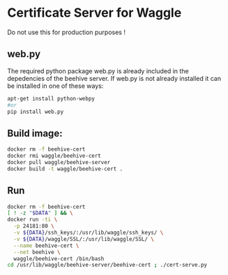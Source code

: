 
# Certificate Server for Waggle
 
Do not use this for production purposes ! 

## web.py
The required python package web.py is already included in the depedencies of the beehive server. If web.py is not already installed it can be installed in one of these ways:
```bash
apt-get install python-webpy
#or
pip install web.py
```

## Build image:
```bash
docker rm -f beehive-cert
docker rmi waggle/beehive-cert
docker pull waggle/beehive-server
docker build -t waggle/beehive-cert .
```



## Run
```bash
docker rm -f beehive-cert
[ ! -z "$DATA" ] && \
docker run -ti \
  -p 24181:80 \
  -v ${DATA}/ssh_keys/:/usr/lib/waggle/ssh_keys/ \
  -v ${DATA}/waggle/SSL/:/usr/lib/waggle/SSL/ \
  --name beehive-cert \
  --net beehive \
  waggle/beehive-cert /bin/bash
cd /usr/lib/waggle/beehive-server/beehive-cert ; ./cert-serve.py
```
